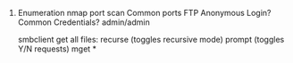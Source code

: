 1. Enumeration
  nmap port scan
  Common ports
  FTP
    Anonymous Login?
    Common Credentials? admin/admin
    
    
   smbclient get all files:
   recurse (toggles recursive mode)
   prompt (toggles Y/N requests)
   mget *
   
